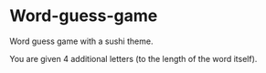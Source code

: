 # Word-guess-game
Word guess game with a sushi theme.  

You are given 4 additional letters (to the length of the word itself).
